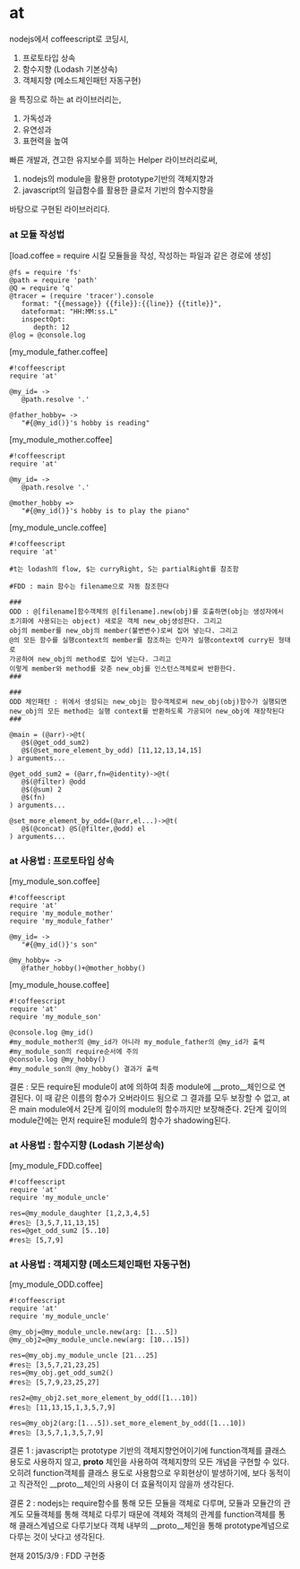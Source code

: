 # **at** #

nodejs에서 coffeescript로 코딩시,

1. 프로토타입 상속
1. 함수지향 (Lodash 기본상속)
1. 객체지향 (메소드체인패턴 자동구현)

을 특징으로 하는 at 라이브러리는, 

1. 가독성과
1. 유연성과
1. 표현력을 높여

빠른 개발과, 견고한 유지보수를 꾀하는
Helper 라이브러리로써, 

1. nodejs의 module을 활용한 prototype기반의 객체지향과
1. javascript의 일급함수를 활용한 클로저 기반의 함수지향을

바탕으로 구현된 라이브러리다.

### **at 모듈 작성법** ###
[load.coffee = require 시킬 모듈들을 작성, 작성하는 파일과 같은 경로에 생성]
```
@fs = require 'fs'
@path = require 'path'
@Q = require 'q'
@tracer = (require 'tracer').console
   format: "{{message}} {{file}}:{{line}} {{title}}",
   dateformat: "HH:MM:ss.L"
   inspectOpt:
      depth: 12
@log = @console.log

```

[my_module_father.coffee]
```
#!coffeescript
require 'at'

@my_id= ->
   @path.resolve '.'

@father_hobby= ->
   "#{@my_id()}'s hobby is reading"
```


[my_module_mother.coffee]
```
#!coffeescript
require 'at'

@my_id= ->
   @path.resolve '.'

@mother_hobby =>
   "#{@my_id()}'s hobby is to play the piano"   
```

[my_module_uncle.coffee]
```
#!coffeescript
require 'at'

#t는 lodash의 flow, $는 curryRight, S는 partialRight를 참조함

#FDD : main 함수는 filename으로 자동 참조한다

###
ODD : @[filename]함수객체의 @[filename].new(obj)를 호출하면(obj는 생성자에서 
초기화에 사용되는는 object) 새로운 객체 new_obj생성한다. 그리고 
obj의 member를 new_obj의 member(불변변수)로써 집어 넣는다. 그리고 
@의 모든 함수를 실행context의 member를 참조하는 인자가 실행context에 curry된 형태로 
가공하여 new_obj의 method로 집어 넣는다. 그리고 
이렇게 member와 method를 갖춘 new_obj를 인스턴스객체로써 반환한다. 
###

###
ODD 체인패턴 : 위에서 생성되는 new_obj는 함수객체로써 new_obj(obj)함수가 실행되면
new_obj의 모든 method는 실행 context를 반환하도록 가공되어 new_obj에 재장착된다
###

@main = (@arr)->@t(
   @$(@get_odd_sum2)
   @$(@set_more_element_by_odd) [11,12,13,14,15]
) arguments...

@get_odd_sum2 = (@arr,fn=@identity)->@t(
   @$(@filter) @odd
   @$(@sum) 2
   @$(fn)
) arguments...

@set_more_element_by_odd=(@arr,el...)->@t(
   @$(@concat) @S(@filter,@odd) el
) arguments...
```


### **at 사용법 : 프로토타입 상속** ###

[my_module_son.coffee]
```
#!coffeescript
require 'at'
require 'my_module_mother'
require 'my_module_father'

@my_id= ->
   "#{@my_id()}'s son"

@my_hobby= ->
   @father_hobby()+@mother_hobby()   
```

[my_module_house.coffee]
```
#!coffeescript
require 'at'
require 'my_module_son'

@console.log @my_id()
#my_module_mother의 @my_id가 아니라 my_module_father의 @my_id가 출력
#my_module_son의 require순서에 주의 
@console.log @my_hobby()
#my_module_son의 @my_hobby() 결과가 출력   
```
결론 : 모든 require된 module이 at에 의하여 최종 module에 __proto__체인으로 연결된다. 이 때 같은 이름의 함수가 오버라이드 됨으로 그 결과를 모두 보장할 수 없고, at은 main module에서 2단계 깊이의 module의 함수까지만 보장해준다. 2단계 깊이의 module간에는 먼저 require된 module의 함수가 shadowing된다.

### **at 사용법 : 함수지향 (Lodash 기본상속)** ###

[my_module_FDD.coffee]

```
#!coffeescript
require 'at'
require 'my_module_uncle'

res=@my_module_daughter [1,2,3,4,5]
#res는 [3,5,7,11,13,15]
res=@get_odd_sum2 [5..10]
#res는 [5,7,9]
```
### **at 사용법 : 객체지향 (메소드체인패턴 자동구현)** ###

[my_module_ODD.coffee]

```
#!coffeescript
require 'at'
require 'my_module_uncle'

@my_obj=@my_module_uncle.new(arg: [1...5])
@my_obj2=@my_module_uncle.new(arg: [10...15])

res=@my_obj.my_module_uncle [21...25]
#res는 [3,5,7,21,23,25]
res=@my_obj.get_odd_sum2()
#res는 [5,7,9,23,25,27]

res2=@my_obj2.set_more_element_by_odd([1...10])
#res는 [11,13,15,1,3,5,7,9]

res=@my_obj2(arg:[1...5]).set_more_element_by_odd([1...10])
#res는 [3,5,7,1,3,5,7,9]
```

결론 1 : javascript는 prototype 기반의 객체지향언어이기에 function객체를 
클래스 용도로 사용하지 않고, __proto__ 체인을 사용하여 객체지향의 모든 개념을 
구현할 수 있다. 오히려 function객체를 클래스 용도로 사용함으로 우회현상이 발생하기에, 
보다 동적이고 직관적인 __proto__체인의 사용이 더 효율적이지 않을까 생각된다. 


결론 2 : nodejs는 require함수를 통해 모든 모듈을 객체로 다루며, 모듈과 모듈간의 관계도 모듈객체를 통해 객체로 다루기 때문에 객체와 객체의 관계를 function객체를 통해 클래스계념으로 다루기보다 객체 내부의 __proto__체인을 통해 prototype계념으로 다루는 것이 낫다고 생각된다. 

현재 2015/3/9 : FDD 구현중